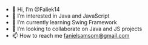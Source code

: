 - 👋 Hi, I’m @Faliek14
- 👀 I’m interested in Java and JavaScript
- 🌱 I’m currently learning Swing Framework
- 💞️ I’m looking to collaborate on Java and JS projects
- 📫 How to reach me fanielsamsom@gmail.com

<!---
Faliek14/Faliek14 is a ✨ special ✨ repository because its `README.md` (this file) appears on your GitHub profile.
You can click the Preview link to take a look at your changes.
--->
